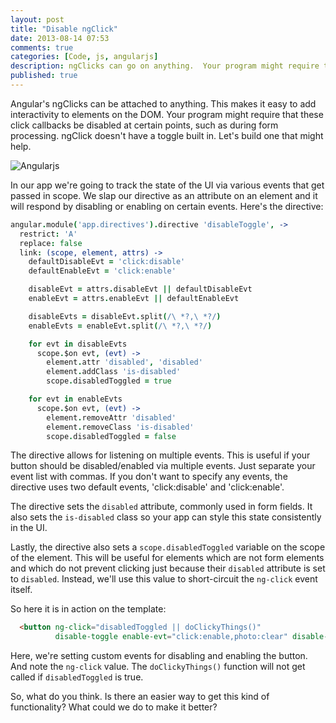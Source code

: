 ```yaml
---
layout: post
title: "Disable ngClick"
date: 2013-08-14 07:53
comments: true
categories: [Code, js, angularjs]
description: ngClicks can go on anything.  Your program might require that they be disabled at certain points.  Here's an easy directive to help.
published: true
---
```


Angular's ngClicks can be attached to anything.  This makes it easy to add interactivity to elements on the DOM.  Your program might require that these click callbacks be disabled at certain points, such as during form processing.  ngClick doesn't have a toggle built in.  Let's build one that might help.

![Angularjs](http://i.imgur.com/wVBKD.png)

<!--more-->

In our app we're going to track the state of the UI via various events that get passed in scope.  We slap our directive as an attribute on an element and it will respond by disabling or enabling on certain events.  Here's the directive:

```coffeescript disable-toggle.coffee
angular.module('app.directives').directive 'disableToggle', ->
  restrict: 'A'
  replace: false
  link: (scope, element, attrs) ->
    defaultDisableEvt = 'click:disable'
    defaultEnableEvt = 'click:enable'

    disableEvt = attrs.disableEvt || defaultDisableEvt
    enableEvt = attrs.enableEvt || defaultEnableEvt

    disableEvts = disableEvt.split(/\ *?,\ *?/)
    enableEvts = enableEvt.split(/\ *?,\ *?/)

    for evt in disableEvts
      scope.$on evt, (evt) ->
        element.attr 'disabled', 'disabled'
        element.addClass 'is-disabled'
        scope.disabledToggled = true

    for evt in enableEvts
      scope.$on evt, (evt) ->
        element.removeAttr 'disabled'
        element.removeClass 'is-disabled'
        scope.disabledToggled = false
```

The directive allows for listening on multiple events.  This is useful if your button should be disabled/enabled via multiple events.  Just separate your event list with commas.  If you don't want to specify any events, the directive uses two default events, 'click:disable' and 'click:enable'.

The directive sets the `disabled` attribute, commonly used in form fields.  It also sets the `is-disabled` class so your app can style this state consistently in the UI.

Lastly, the directive also sets a `scope.disabledToggled` variable on the scope of the element.  This will be useful for elements which are not form elements and which do not prevent clicking just because their `disabled` attribute is set to `disabled`.  Instead, we'll use this value to short-circuit the `ng-click` event itself.

So here it is in action on the template:

```html
  <button ng-click="disabledToggled || doClickyThings()"
          disable-toggle enable-evt="click:enable,photo:clear" disable-evt="photo:add">Click Me</button>
```

Here, we're setting custom events for disabling and enabling the button.  And note the `ng-click` value.  The `doClickyThings()` function will not get called if `disabledToggled` is true.

So, what do you think.  Is there an easier way to get this kind of functionality?  What could we do to make it better?